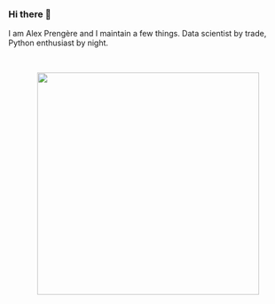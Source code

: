 
### Hi there 👋

I am Alex Prengère and I maintain a few things. Data scientist by trade, Python enthusiast by night.

<br>

<p align = "center">
  <img src = "https://github-readme-stats.vercel.app/api?username=alexprengere&show_icons=true&" width = 400>
</p>
